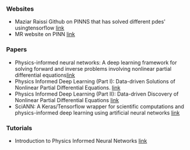 ### Websites
- Maziar Raissi Github on PINNS that has solved different pdes' usingtensorflow [link](https://github.com/maziarraissi/PINNs)
- MR website on PINN [link](https://github.com/maziarraissi/PINNs)

### Papers
- Physics-informed neural networks: A deep learning framework for solving forward and inverse problems involving nonlinear partial differential equations[link](https://www.sciencedirect.com/science/article/pii/S0021999118307125)
- Physics Informed Deep Learning (Part I): Data-driven Solutions of Nonlinear Partial Differential Equations. [link](https://arxiv.org/abs/1711.10561)
- Physics Informed Deep Learning (Part II): Data-driven Discovery of Nonlinear Partial Differential Equations [link](https://arxiv.org/abs/1711.10566)
- SciANN: A Keras/Tensorflow wrapper for scientific computations and physics-informed deep learning using artificial neural networks [link](https://arxiv.org/pdf/2005.08803.pdf)

### Tutorials
- Introduction to Physics Informed Neural Networks [link](https://towardsdatascience.com/solving-differential-equations-with-neural-networks-afdcf7b8bcc4)
